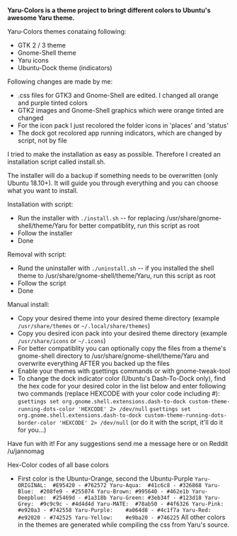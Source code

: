 **Yaru-Colors is a theme project to bringt different colors to Ubuntu's awesome Yaru theme.**

Yaru-Colors themes conataing following:
- GTK 2 / 3 theme
- Gnome-Shell theme
- Yaru icons
- Ubuntu-Dock theme (indicators)

Following changes are made by me:
- .css files for GTK3 and Gnome-Shell are edited. I changed all orange and purple tinted colors
- GTK2 images and Gnome-Shell graphics which were orange tinted are changed
- For the icon pack I just recolored the folder icons in 'places' and 'status'
- The dock got recolored app running indicators, which are changed by script, not by file

I tried to make the installation as easy as possible.
Therefore I created an installation script called install.sh. 

The installer will do a backup if something needs to be overwritten (only Ubuntu 18.10+).
It will guide you through everything and you can choose what you want to install.

Installation with script:
- Run the installer with `./install.sh`
  -- for replacing /usr/share/gnome-shell/theme/Yaru for better compatiblity, run this script as root
- Follow the installer
- Done

Removal with script:
- Rund the uninstaller with `./uninstall.sh`
  -- if you installed the shell theme to /usr/share/gnome-shell/theme/Yaru, run this script as root
- Follow the script
- Done

Manual install:
- Copy your desired theme into your desired theme directory (example `/usr/share/themes` or `~/.local/share/themes`)
- Copy you desired icon pack into your desired theme directory (example `/usr/share/icons` or `~/.icons`)
- For better compatiblity you can optionally copy the files from a theme's gnome-shell directory to /usr/share/gnome-shell/theme/Yaru and overwrite everything AFTER you backed up the files
- Enable your themes with gsettings commands or with gnome-tweak-tool
- To change the dock indicator color (Ubuntu's Dash-To-Dock only), find the hex code for your desired color in the list below and enter following two commands (replace HEXCODE with your color code including #):
`gsettings set org.gnome.shell.extensions.dash-to-dock custom-theme-running-dots-color 'HEXCODE' 2> /dev/null`
`gsettings set org.gnome.shell.extensions.dash-to-dock custom-theme-running-dots-border-color 'HEXCODE' 2> /dev/null`
(or do it with the script, it'll do it for you...)


Have fun with it!
For any suggestions send me a message here or on Reddit /u/jannomag




Hex-Color codes of all base colors
- First color is the Ubuntu-Orange, second the Ubuntu-Purple
`
Yaru-ORIGINAL:	#E95420 - #762572
Yaru-Aqua:	#41c6c8 - #326868
Yaru-Blue:	#208fe9 - #255074
Yaru-Brown:	#995640 - #462e1b
Yaru-Deepblue:  #25469d - #1a318b
Yaru-Green:	#3eb34f - #123d18
Yaru-Grey:	#9c9c9c - #4d4d4d
Yaru-MATE:	#78ab50 - #4f6326
Yaru-Pink:	#e920a3 - #742558
Yaru-Purple:	#a064d8 - #4c1f7a
Yaru-Red:	#e92020 - #742525
Yaru-Yellow:	#e9ba20 - #746225
`
All other colors in the themes are generated while compiling the css from Yaru's source.

